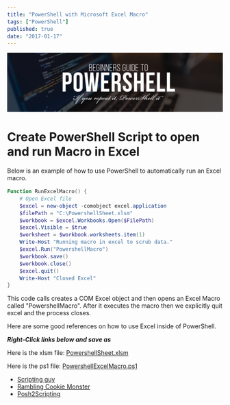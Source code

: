 ```yaml
---
title: "PowerShell with Microsoft Excel Macro"
tags: ["PowerShell"]
published: true
date: "2017-01-17"
---
```


![powershell ISE](../../../src/images/poshBlack.jpg)

# Create PowerShell Script to open and run Macro in Excel

Below is an example of how to use PowerShell to automatically run an Excel macro.

```powershell
Function RunExcelMacro() {
    # Open Excel file
    $excel = new-object -comobject excel.application
    $filePath = "C:\PowershellSheet.xlsm"
    $workbook = $excel.Workbooks.Open($FilePath)
    $excel.Visible = $true
    $worksheet = $workbook.worksheets.item(1)
    Write-Host "Running macro in excel to scrub data."
    $excel.Run("PowershellMacro")
    $workbook.save()
    $workbook.close()
    $excel.quit()
    Write-Host "Closed Excel"
}
```

This code calls creates a COM Excel object and then opens an Excel Macro called "PowershellMacro". After it executes the macro then we explicitly quit excel and the process closes.

Here are some good references on how to use Excel inside of PowerShell.

<b><i>Right-Click links below and save as</i></b>

Here is the xlsm file: <a href="../../../src/docs/PowershellSheet.xlsm" target="_blank">PowershellSheet.xlsm</a>

Here is the ps1 file: <a href="../../../src/docs/PowershellExcelMacro.ps1" target="_blank">PowershellExcelMacro.ps1</a>

- <a href="https://blogs.technet.microsoft.com/heyscriptingguy/2006/09/08/how-can-i-use-windows-powershell-to-automate-microsoft-excel/" target="_blank">Scripting guy</a>
- <a href="http://ramblingcookiemonster.github.io/PSExcel-Intro/" target="_blank">Rambling Cookie Monster</a>
- <a href="https://posh2scripting.wordpress.com/2013/07/31/automating-excel-spreadsheets-with-powershell/" target="_blank">Posh2Scripting</a>
